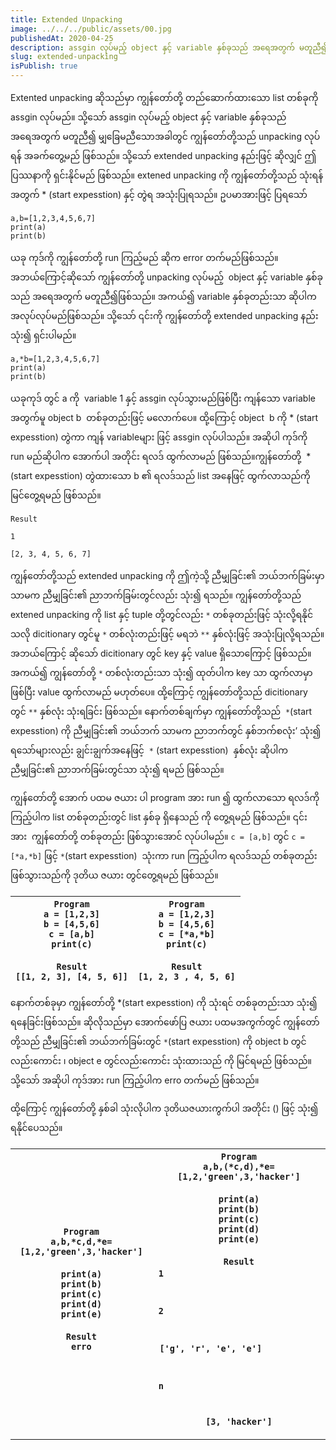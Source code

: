 ```yaml
---
title: Extended Unpacking
image: ../../../public/assets/00.jpg
publishedAt: 2020-04-25
description: assgin လုပ်မည့် object နှင့် variable နှစ်ခုသည် အရေအတွက် မတူညီ၍ မျှခြေမညီသောအခါတွင် ကျွန်တော်တို့သည် unpacking လုပ်ရန် အခက်တွေ့မည် ဖြစ်သည်။
slug: extended-unpacking
isPublish: true
---
```


Extented unpacking ဆိုသည်မှာ ကျွန်တော်တို့ တည်ဆောက်ထားသော list တစ်ခုကို assgin လုပ်မည်။ သို့သော် assgin လုပ်မည့် object နှင့် variable နှစ်ခုသည် အရေအတွက် မတူညီ၍ မျှခြေမညီသောအခါတွင် ကျွန်တော်တို့သည် unpacking လုပ်ရန် အခက်တွေ့မည် ဖြစ်သည်။ သို့သော် extended unpacking နည်းဖြင့် ဆိုလျှင် ဤပြဿနာကို ရှင်းနိုင်မည် ဖြစ်သည်။ extened unpacking ကို ကျွန်တော်တို့သည် သုံးရန် အတွက် * (start expesstion) နှင့် တွဲရ အသုံးပြုရသည်။ ဥပမာအားဖြင့် ပြရသော်

  
```
a,b=[1,2,3,4,5,6,7]  
print(a)  
print(b)
```

ယခု ကုဒ်ကို ကျွန်တော်တို့ run ကြည့်မည် ဆိုက error တက်မည်ဖြစ်သည်။ အဘယ်ကြောင့်ဆိုသော် ကျွန်တော်တို့ unpacking လုပ်မည့်  object နှင့် variable နှစ်ခုသည် အရေအတွက် မတူညီ၍ဖြစ်သည်။ အကယ်၍ variable နှစ်ခုတည်းသာ ဆိုပါက အလုပ်လုပ်မည်ဖြစ်သည်။ သို့သော် ၎င်းကို ကျွန်တော်တို့ extended unpacking နည်းသုံး၍ ရှင်းပါမည်။ 

```
a,*b=[1,2,3,4,5,6,7]  
print(a)  
print(b)  
```

ယခုကုဒ် တွင် a ကို  variable 1 နှင့် assgin လုပ်သွားမည်ဖြစ်ပြီး ကျန်သော variable အတွက်မူ object b  တစ်ခုတည်းဖြင့် မလောက်ပေ။ ထို့ကြောင့် object  b ကို * (start expesstion) တွဲကာ ကျန် variableများ ဖြင့် assgin လုပ်ပါသည်။ အဆိုပါ ကုဒ်ကို  run မည်ဆိုပါက အောက်ပါ အတိုင်း ရလဒ် ထွက်လာမည် ဖြစ်သည်။ကျွန်တော်တို့  * (start expesstion) တွဲထားသော b ၏ ရလဒ်သည် list အနေဖြင့် ထွက်လာသည်ကို မြင်တွေ့ရမည် ဖြစ်သည်။

```
Result

1                                                                                                                                     
[2, 3, 4, 5, 6, 7]
```

ကျွန်တော်တို့သည် extended unpacking ကို ဤကဲ့သို့ ညီမျှခြင်း၏ ဘယ်ဘက်ခြမ်းမှာ သာမက ညီမျှခြင်း၏ ညာဘက်ခြမ်းတွင်လည်း သုံး၍ ရသည်။ ကျွန်တော်တို့သည် extened unpacking ကို list နှင့် tuple တို့တွင်လည်း `*` တစ်ခုတည်းဖြင့် သုံးလို့ရနိုင်သလို dicitionary တွင်မူ `*` တစ်လုံးတည်းဖြင့် မရဘဲ `**`  နှစ်လုံးဖြင့် အသုံးပြုလို့ရသည်။ အဘယ်ကြောင့် ဆိုသော် dicitionary တွင် key နှင့် value ရှိသောကြောင့် ဖြစ်သည်။ အကယ်၍ ကျွန်တော်တို့ `*` တစ်လုံးတည်းသာ သုံး၍ ထုတ်ပါက key သာ ထွက်လာမှာ ဖြစ်ပြီး value ထွက်လာမည် မဟုတ်ပေ။ ထို့ကြောင့် ကျွန်တော်တို့သည် dicitionary တွင် `**` နှစ်လုံး သုံးရခြင်း ဖြစ်သည်။ နောက်တစ်ချက်မှာ ကျွန်တော်တို့သည်  `*`(start expesstion) ကို ညီမျှခြင်း၏ ဘယ်ဘက် သာမက ညာဘက်တွင် နှစ်ဘက်စလုံး’ သုံး၍ ရသော်များလည်း ချွင်းချွက်အနေဖြင့်  `*` (start expesstion)  နှစ်လုံး ဆိုပါက ညီမျှခြင်း၏ ညာဘက်ခြမ်းတွင်သာ သုံး၍ ရမည် ဖြစ်သည်။

ကျွန်တော်တို့ အောက် ပထမ ဇယား ပါ program အား run ၍ ထွက်လာသော ရလဒ်ကို ကြည့်ပါက list တစ်ခုတည်းတွင် list နှစ်ခု ရှိနေသည် ကို တွေ့ရမည် ဖြစ်သည်။ ၎င်းအား  ကျွန်တော်တို့ တစ်ခုတည်း ဖြစ်သွားအောင် လုပ်ပါမည်။ `c = [a,b]` တွင် `c = [*a,*b]` ဖြင့် `*`(start expesstion)  သုံးကာ run ကြည့်ပါက ရလဒ်သည် တစ်ခုတည်း ဖြစ်သွားသည်ကို ဒုတိယ ဇယား တွင်တွေ့ရမည် ဖြစ်သည်။

| `Program`  <br>`a = [1,2,3]`  <br>`b = [4,5,6]`  <br>`c = [a,b]`  <br>`print(c)`  <br>  <br>`Result`  <br>`[[1, 2, 3], [4, 5, 6]]` | `Program`  <br>`a = [1,2,3]`  <br>`b = [4,5,6]`  <br>`c = [*a,*b]`  <br>`print(c)`  <br>  <br>`Result`  <br>`[1, 2, 3 , 4, 5, 6]` |
| ---------------------------------------------------------------------------------------------------------------------------------- | --------------------------------------------------------------------------------------------------------------------------------- |

နောက်တစ်ခုမှာ ကျွန်တော်တို့ *(start expesstion) ကို သုံးရင် တစ်ခုတည်းသာ သုံး၍ ရနေခြင်းဖြစ်သည်။ ဆိုလိုသည်မှာ အောက်ဖော်ပြ ဇယား ပထမအကွက်တွင် ကျွန်တော်တို့သည် ညီမျှခြင်း၏ ဘယ်ဘက်ခြမ်းတွင် `*`(start expesstion) ကို object b တွင်လည်းကောင်း ၊ object e တွင်လည်းကောင်း သုံးထားသည် ကို မြင်ရမည် ဖြစ်သည်။ သို့သော် အဆိုပါ ကုဒ်အား run ကြည့်ပါက erro တက်မည် ဖြစ်သည်။

ထို့ကြောင့် ကျွန်တော်တို့ နှစ်ခါ သုံးလိုပါက ဒုတိယဇယားကွက်ပါ အတိုင်း () ဖြင့် သုံး၍ ရနိုင်ပေသည်။ 

| `Program`  <br>`a,b,*c,d,*e=[1,2,'green',3,'hacker']`  <br>  <br>`print(a)`  <br>`print(b)`  <br>`print(c)`  <br>`print(d)`  <br>`print(e)`  <br>  <br>`Result`  <br>`erro` | `Program`  <br>`a,b,(*c,d),*e=[1,2,'green',3,'hacker']`  <br>  <br>`print(a)`  <br>`print(b)`  <br>`print(c)`  <br>`print(d)`  <br>`print(e)`  <br>  <br>`Result`  <br>`1`                                                                                                                                    <br>`2`                                                                                                                                    <br>`['g', 'r', 'e', 'e']`                                                                                                                 <br>`n`                                                                                                                                    <br>`[3, 'hacker']` |
| --------------------------------------------------------------------------------------------------------------------------------------------------------------------------- | ------------------------------------------------------------------------------------------------------------------------------------------------------------------------------------------------------------------------------------------------------------------------------------------------------------------------------------------------------------------------------------------------------------------------------------------------------------------------------------------------------------------------------------------------------------------------------------------------------------------------------------------------------------------------------------------------------------------------------------------------------------------ |

---

